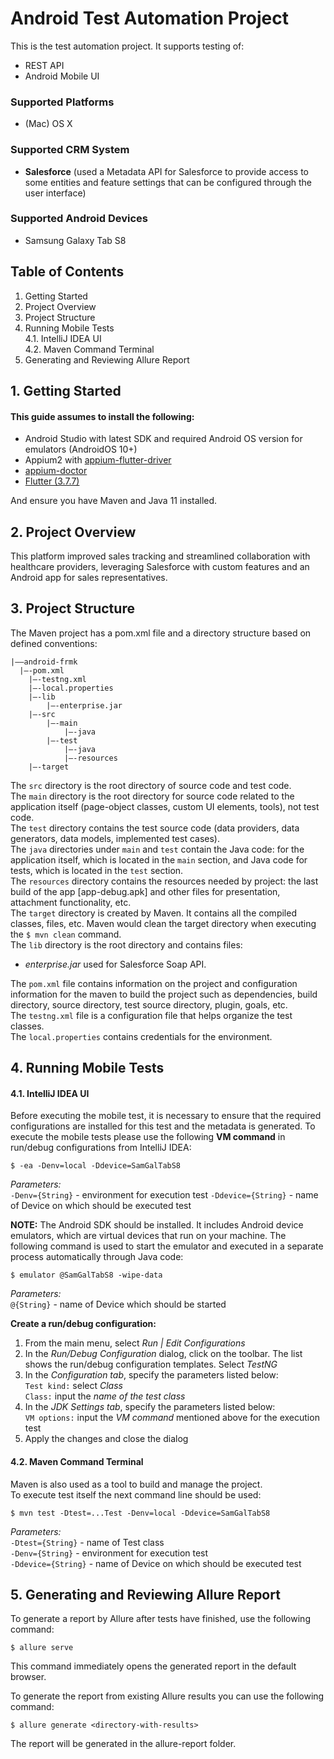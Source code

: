 # Android Test Automation Project

This is the test automation project. It supports testing of:
* REST API
* Android Mobile UI

### Supported Platforms
* (Mac) OS X

### Supported CRM System
* **Salesforce** (used a Metadata API for Salesforce to provide access to some entities and feature settings that can be configured through the user interface)

### Supported Android Devices
* Samsung Galaxy Tab S8

## Table of Contents
1. Getting Started<br/>
2. Project Overview<br/>
3. Project Structure<br/>
4. Running Mobile Tests<br/>
4.1. IntelliJ IDEA UI<br/>
4.2. Maven Command Terminal<br/>
5. Generating and Reviewing Allure Report<br/>

## 1. Getting Started
#### This guide assumes to install the following:
* Android Studio with latest SDK and required Android OS version for emulators (AndroidOS 10+)<br/>
* Appium2 with [appium-flutter-driver](https://github.com/appium-userland/appium-flutter-driver)<br/>
* [appium-doctor](https://www.npmjs.com/package/appium-doctor)<br/>
* [Flutter (3.7.7)](https://docs.flutter.dev/get-started/install/macos)<br/>

And ensure you have Maven and Java 11 installed.<br/>

## 2. Project Overview
This platform improved sales tracking and streamlined collaboration with healthcare providers, leveraging Salesforce with custom features and an Android app for sales representatives.<br/>

## 3. Project Structure
The Maven project has a pom.xml file and a directory structure based on defined conventions:<br/>
```
|——android-frmk
  |—-pom.xml
	|—-testng.xml
	|—-local.properties
	|—-lib
		|—-enterprise.jar
	|—-src
		|—-main
			|—-java
		|—-test
			|—-java
			|—-resources
	|—-target
```
The `src` directory is the root directory of source code and test code.<br/>
The `main` directory is the root directory for source code related to the application itself (page-object classes, custom UI elements, tools), not test code.<br/>
The `test` directory contains the test source code (data providers, data generators, data models, implemented test cases).<br/>
The `java` directories under `main` and `test` contain the Java code: for the application itself, which is located in the `main` section, and Java code for tests, which is located in the `test` section.<br/>
The `resources` directory contains the resources needed by project: the last build of the app [app-debug.apk] and other files for presentation, attachment functionality, etc.<br/>
The `target` directory is created by Maven. It contains all the compiled classes, files, etc. Maven would clean the target directory when executing the `$ mvn clean` command.<br/>
The `lib` directory is the root directory and contains files:<br/>
- *enterprise.jar* used for Salesforce Soap API.<br/>

The `pom.xml` file contains information on the project and configuration information for the maven to build the project such as dependencies, build directory, source directory, test source directory, plugin, goals, etc.<br/>
The `testng.xml` file is a configuration file that helps organize the test classes.<br/>
The `local.properties` contains credentials for the environment.<br/>

## 4. Running Mobile Tests
#### 4.1. IntelliJ IDEA UI
Before executing the mobile test, it is necessary to ensure that the required configurations are installed for this test and the metadata is generated. To execute the mobile tests please use the following **VM command** in run/debug configurations from IntelliJ IDEA:<br/>

    $ -ea -Denv=local -Ddevice=SamGalTabS8
*Parameters:*<br/>
`-Denv={String}` - environment for execution test
`-Ddevice={String}` - name of Device on which should be executed test

**NOTE:** The Android SDK should be installed. It includes Android device emulators, which are virtual devices that run on your machine. The following command is used to start the emulator and executed in a separate process automatically through Java code:<br/>

    $ emulator @SamGalTabS8 -wipe-data
*Parameters:*<br/>
`@{String}` - name of Device which should be started

**Create a run/debug configuration:**
1. From the main menu, select *Run | Edit Configurations*<br/>
2. In the *Run/Debug Configuration* dialog, click on the toolbar. The list shows the run/debug configuration templates. Select *TestNG*<br/>
3. In the *Configuration tab*, specify the parameters listed below:<br/>
`Test kind:` select *Class*<br/>
`Class:` input the *name of the test class*<br/>
4. In the *JDK Settings tab*, specify the parameters listed below:<br/>
`VM options:` input the *VM command* mentioned above for the execution test<br/>
5. Apply the changes and close the dialog<br/>

#### 4.2. Maven Command Terminal
Maven is also used as a tool to build and manage the project.<br/>
To execute test itself the next command line should be used:

    $ mvn test -Dtest=...Test -Denv=local -Ddevice=SamGalTabS8
*Parameters:*<br/>
`-Dtest={String}` - name of Test class<br/>
`-Denv={String}` - environment for execution test<br/>
`-Ddevice={String}` - name of Device on which should be executed test

## 5. Generating and Reviewing Allure Report
To generate a report by Allure after tests have finished, use the following command:
		
    $ allure serve 
This command immediately opens the generated report in the default browser.<br/>

To generate the report from existing Allure results you can use the following command:

    $ allure generate <directory-with-results>
The report will be generated in the allure-report folder.<br/>

